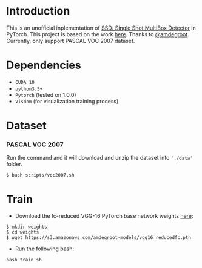 # Introduction
This is an unofficial inplementation of [SSD: Single Shot MultiBox Detector](https://arxiv.org/pdf/1512.02325.pdf) in PyTorch.
This project is based on the work [here](https://github.com/amdegroot/ssd.pytorch#datasets). Thanks to [@amdegroot](https://github.com/amdegroot).
Currently, only support PASCAL VOC 2007 dataset.

# Dependencies
- `CUDA 10`
- `python3.5+`
- `Pytorch` (tested on 1.0.0)
- `Visdom` (for visualization training process)

# Dataset
### PASCAL VOC 2007
Run the command and it will download and unzip the dataset into `'./data'` folder.
```
$ bash scripts/voc2007.sh
```

# Train
- Download the fc-reduced VGG-16 PyTorch base network weights [here](https://s3.amazonaws.com/amdegroot-models/vgg16_reducedfc.pth):
```
$ mkdir weights
$ cd weights
$ wget https://s3.amazonaws.com/amdegroot-models/vgg16_reducedfc.pth
```
- Run the following bash:
```
bash train.sh
```